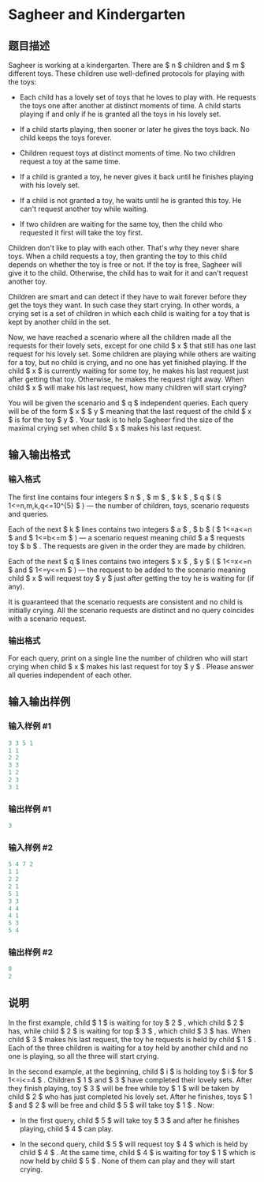 # Sagheer and Kindergarten

## 题目描述

Sagheer is working at a kindergarten. There are $ n $ children and $ m $ different toys. These children use well-defined protocols for playing with the toys:

- Each child has a lovely set of toys that he loves to play with. He requests the toys one after another at distinct moments of time. A child starts playing if and only if he is granted all the toys in his lovely set.

- If a child starts playing, then sooner or later he gives the toys back. No child keeps the toys forever.

- Children request toys at distinct moments of time. No two children request a toy at the same time.

- If a child is granted a toy, he never gives it back until he finishes playing with his lovely set.

- If a child is not granted a toy, he waits until he is granted this toy. He can't request another toy while waiting.

- If two children are waiting for the same toy, then the child who requested it first will take the toy first.

Children don't like to play with each other. That's why they never share toys. When a child requests a toy, then granting the toy to this child depends on whether the toy is free or not. If the toy is free, Sagheer will give it to the child. Otherwise, the child has to wait for it and can't request another toy.

Children are smart and can detect if they have to wait forever before they get the toys they want. In such case they start crying. In other words, a crying set is a set of children in which each child is waiting for a toy that is kept by another child in the set.

Now, we have reached a scenario where all the children made all the requests for their lovely sets, except for one child $ x $ that still has one last request for his lovely set. Some children are playing while others are waiting for a toy, but no child is crying, and no one has yet finished playing. If the child $ x $ is currently waiting for some toy, he makes his last request just after getting that toy. Otherwise, he makes the request right away. When child $ x $ will make his last request, how many children will start crying?

You will be given the scenario and $ q $ independent queries. Each query will be of the form $ x $ $ y $ meaning that the last request of the child $ x $ is for the toy $ y $ . Your task is to help Sagheer find the size of the maximal crying set when child $ x $ makes his last request.

## 输入输出格式

### 输入格式

The first line contains four integers $ n $ , $ m $ , $ k $ , $ q $ ( $ 1<=n,m,k,q<=10^{5} $ ) — the number of children, toys, scenario requests and queries.

Each of the next $ k $ lines contains two integers $ a $ , $ b $ ( $ 1<=a<=n $ and $ 1<=b<=m $ ) — a scenario request meaning child $ a $ requests toy $ b $ . The requests are given in the order they are made by children.

Each of the next $ q $ lines contains two integers $ x $ , $ y $ ( $ 1<=x<=n $ and $ 1<=y<=m $ ) — the request to be added to the scenario meaning child $ x $ will request toy $ y $ just after getting the toy he is waiting for (if any).

It is guaranteed that the scenario requests are consistent and no child is initially crying. All the scenario requests are distinct and no query coincides with a scenario request.

### 输出格式

For each query, print on a single line the number of children who will start crying when child $ x $ makes his last request for toy $ y $ . Please answer all queries independent of each other.

## 输入输出样例

### 输入样例 #1

```cpp
3 3 5 1
1 1
2 2
3 3
1 2
2 3
3 1

```
### 输出样例 #1

```cpp
3

```
### 输入样例 #2

```cpp
5 4 7 2
1 1
2 2
2 1
5 1
3 3
4 4
4 1
5 3
5 4

```
### 输出样例 #2

```cpp
0
2

```
## 说明

In the first example, child $ 1 $ is waiting for toy $ 2 $ , which child $ 2 $ has, while child $ 2 $ is waiting for top $ 3 $ , which child $ 3 $ has. When child $ 3 $ makes his last request, the toy he requests is held by child $ 1 $ . Each of the three children is waiting for a toy held by another child and no one is playing, so all the three will start crying.

In the second example, at the beginning, child $ i $ is holding toy $ i $ for $ 1<=i<=4 $ . Children $ 1 $ and $ 3 $ have completed their lovely sets. After they finish playing, toy $ 3 $ will be free while toy $ 1 $ will be taken by child $ 2 $ who has just completed his lovely set. After he finishes, toys $ 1 $ and $ 2 $ will be free and child $ 5 $ will take toy $ 1 $ . Now:

- In the first query, child $ 5 $ will take toy $ 3 $ and after he finishes playing, child $ 4 $ can play.

- In the second query, child $ 5 $ will request toy $ 4 $ which is held by child $ 4 $ . At the same time, child $ 4 $ is waiting for toy $ 1 $ which is now held by child $ 5 $ . None of them can play and they will start crying.

